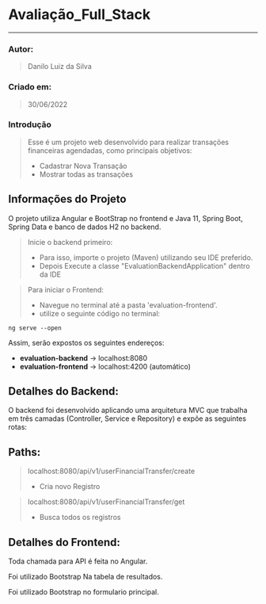 # Avaliação_Full_Stack
____

### Autor:
> Danilo Luiz da Silva

### Criado em:
> 30/06/2022

### Introdução
> Esse é um projeto web desenvolvido para realizar transações financeiras agendadas, como principais objetivos:
> - Cadastrar Nova Transação
> - Mostrar todas as transações



## Informações do Projeto
O projeto utiliza Angular e BootStrap no frontend e Java 11, Spring Boot, Spring Data e banco de dados H2 no backend.

> Inicie o backend primeiro: 
> - Para isso, importe o projeto (Maven) utilizando seu IDE preferido.
> - Depois Execute a classe "EvaluationBackendApplication" dentro da IDE


> Para iniciar o Frontend:
> - Navegue no terminal até a pasta 'evaluation-frontend'.
> - utilize o seguinte código no terminal:

    ng serve --open

Assim, serão expostos os seguintes endereços:

 - **evaluation-backend** -> localhost:8080
 - **evaluation-frontend** -> localhost:4200 (automático)

## Detalhes do Backend:
O backend foi desenvolvido aplicando uma arquitetura MVC que trabalha em três camadas (Controller, Service e Repository) e expõe as seguintes rotas:

## Paths:
> localhost:8080/api/v1/userFinancialTransfer/create
> - Cria novo Registro


> localhost:8080/api/v1/userFinancialTransfer/get
> - Busca todos os registros


## Detalhes do Frontend:

Toda chamada para API é feita no Angular.

Foi utilizado Bootstrap Na tabela de resultados.

Foi utilizado Bootstrap no formulario principal.

